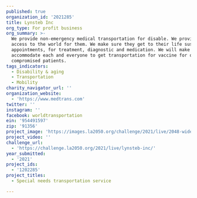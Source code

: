 ```yaml
---
published: true
organization_id: '2021285'
title: Lynsteb Inc
org_type: For profit business
org_summary: >-
  We provide non-emergency medical transportation for disable. We provide the
  access to the world for them. We make sure they get to their life sustain
  appointments, for treatment, diagnostic and medication. We will make sure to
  accommodate each and everyone to get transportation for vaccine for our immune
  compromised patients.
tags_indicators:
  - Disability & aging
  - Transportation
  - Mobility
charity_navigator_url: ''
organization_website:
  - 'https://www.medtrans.com'
twitter: ''
instagram: ''
facebook: worldtransportation
ein: '954491597'
zip: '91356'
project_image: 'https://images.la2050.org/challenge/2021/live/2048-wide/lynsteb-inc.jpg'
project_video: ''
challenge_url:
  - 'https://challenge.la2050.org/2021/live/lynsteb-inc/'
year_submitted:
  - '2021'
project_ids:
  - '1202285'
project_titles:
  - Special needs transportation service

---
```

